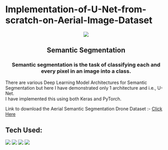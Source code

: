 # Implementation-of-U-Net-from-scratch-on-Aerial-Image-Dataset
<p align="center">
  <img align="center" src="https://dl.acm.org/cms/attachment/8542befb-3134-46f0-a5ad-1534c63188b4/csur5204-73-f01.jpg" />
</p>
<h2 align="center"> Semantic Segmentation </h2>
<h3 align="center"> Semantic segmentation is the task of classifying each and every pixel in an image into a class. </h3>
There are various Deep Learning Model Architectures for Semantic Segmentation but here I have demonstrated only 1 architecture and i.e., U-Net.<br>
I have implemented this using both Keras and PyTorch.<br>

Link to download the Aerial Semantic Segmentation Drone Dataset :- [Click Here](https://www.kaggle.com/bulentsiyah/semantic-drone-dataset)

## Tech Used:

<img src="https://img.shields.io/badge/Python-1572B6?style=for-the-badge&logo=python&logoColor=white" />  <img src="https://img.shields.io/badge/Keras-F7DF1E?style=for-the-badge&logo=keras&logoColor=black" />  <img src= "https://img.shields.io/badge/PyTorch-239120?style=for-the-badge&logo=pytorch&logoColor=white" /> <img src= "https://img.shields.io/badge/OpenCV-FF6347?style=for-the-badge&logo=opencv&logoColor=white" />
